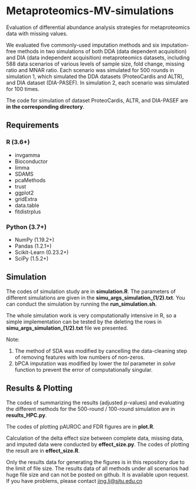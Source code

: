 # Metaproteomics-MV-simulations
Evaluation of differential abundance analysis strategies for metaproteomics data with missing values.

We evaluated five commonly-used imputation methods and six imputation-free methods in two simulations of both DDA (data dependent acquisition) and DIA (data independent acquisition) metaproteomics datasets, including 588 data scenarios of various levels of sample size, fold change, missing ratio and MNAR ratio. Each scenario was simulated for 500 rounds in simulation 1, which simulated the DDA datasets (ProteoCardis and ALTR), and DIA dataset (DIA-PASEF). In simulation 2, each scenario was simulated for 100 times.

The code for simulation of dataset ProteoCardis, ALTR, and DIA-PASEF are **in the corresponding directory**.

## Requirements
### R (3.6+)
* invgamma
* Bioconductor
* limma
* SDAMS
* pcaMethods
* trust
* ggplot2
* gridExtra
* data.table
* fitdistrplus

### Python (3.7+)
* NumPy (1.19.2+)
* Pandas (1.2.1+)
* Scikit-Learn (0.23.2+)
* SciPy (1.5.2+)

## Simulation
The codes of simulation study are in **simulation.R**. The parameters of different simulations are given in the **simu_args_simulation_(1/2).txt**. You can conduct the simulation by running the **run_simulation.sh**.

The whole simulation work is very computationally intensive in R, so a simple implementation can be tested by the deleting the rows in **simu_args_simulation_(1/2).txt** file we presented.

Note:
1. The method of SDA was modified by cancelling the data-cleaning step of removing features with low numbers of non-zeros.
2. bPCA imputation was modified by lower the _tol_ parameter in _solve_ function to prevent the error of computationally singular. 

## Results & Plotting
The codes of summarizing the results (adjusted _p_-values) and evaluating the different methods for the 500-round / 100-round simulation are in **results_HPC.py**.

The codes of plotting pAUROC and FDR figures are in **plot.R**.

Calculation of the delta effect size between complete data, missing data, and imputed data were conducted by **effect_size.py**. The codes of plotting the result are in **effect_size.R**.


Only the results data for generating the figures is in this repository due to the limit of file size.
The results data of all methods under all scenarios had huge file size and can not be posted on github. It is available upon request. 
If you have problems, please contact jing.li@sjtu.edu.cn
